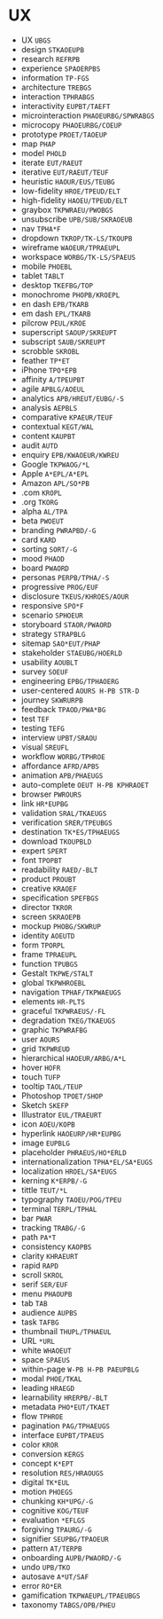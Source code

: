 # UX

* UX `UBGS`
* design `STKAOEUPB`
* research `REFRPB`
* experience `SPAOERPBS`
* information `TP-FGS`
* architecture `TREBGS`
* interaction `TPHRABGS`
* interactivity `EUPBT/TAEFT`
* microinteraction `PHAOEURBG/SPWRABGS`
* microcopy `PHAOEURBG/COEUP`
* prototype `PROET/TAOEUP`
* map `PHAP`
* model `PHOLD`
* iterate `EUT/RAEUT`
* iterative `EUT/RAEUT/TEUF`
* heuristic `HAOUR/EUS/TEUBG`
* low-fidelity `HROE/TPEUD/ELT`
* high-fidelity `HAOEU/TPEUD/ELT`
* graybox `TKPWRAEU/PWOBGS`
* unsubscribe `UPB/SUB/SKRAOEUB`
* nav `TPHA*F`
* dropdown `TKROP/TK-LS/TKOUPB`
* wireframe `WAOEUR/TPRAEUPL`
* workspace `WORBG/TK-LS/SPAEUS`
* mobile `PHOEBL`
* tablet `TABLT`
* desktop `TKEFBG/TOP`
* monochrome `PHOPB/KROEPL`
* en dash `EPB/TKARB`
* em dash `EPL/TKARB`
* pilcrow `PEUL/KROE`
* superscript `SAOUP/SKREUPT`
* subscript `SAUB/SKREUPT`
* scrobble `SKROBL`
* feather `TP*ET`
* iPhone `TPO*EPB`
* affinity `A/TPEUPBT`
* agile `APBLG/AOEUL`
* analytics `APB/HREUT/EUBG/-S`
* analysis `AEPBLS`
* comparative `KPAEUR/TEUF`
* contextual `KEGT/WAL`
* content `KAUPBT`
* audit `AUTD`
* enquiry `EPB/KWAOEUR/KWREU`
* Google `TKPWAOG/*L`
* Apple `A*EPL/A*EPL`
* Amazon `APL/SO*PB`
* .com `KROPL`
* .org `TKORG`
* alpha `AL/TPA`
* beta `PWOEUT`
* branding `PWRAPBD/-G`
* card `KARD`
* sorting `SORT/-G`
* mood `PHAOD`
* board `PWAORD`
* personas `PERPB/TPHA/-S`
* progressive `PROG/EUF`
* disclosure `TKEUS/KHROES/AOUR`
* responsive `SPO*F`
* scenario `SPHOEUR`
* storyboard `STAOR/PWAORD`
* strategy `STRAPBLG`
* sitemap `SAO*EUT/PHAP`
* stakeholder `STAEUBG/HOERLD`
* usability `AOUBLT`
* survey `SOEUF`
* engineering `EPBG/TPHAOERG`
* user-centered `AOURS H-PB STR-D`
* journey `SKWRURPB`
* feedback `TPAOD/PWA*BG`
* test `TEF`
* testing `TEFG`
* interview `UPBT/SRAOU`
* visual `SREUFL`
* workflow `WORBG/TPHROE`
* affordance `AFRD/APBS`
* animation `APB/PHAEUGS`
* auto-complete `OEUT H-PB KPHRAOET`
* browser `PWROURS`
* link `HR*EUPBG`
* validation `SRAL/TKAEUGS`
* verification `SRER/TPEUBGS`
* destination `TK*ES/TPHAEUGS`
* download `TKOUPBLD`
* expert `SPERT`
* font `TPOPBT`
* readability `RAED/-BLT`
* product `PROUBT`
* creative `KRAOEF`
* specification `SPEFBGS`
* director `TKROR`
* screen `SKRAOEPB`
* mockup `PHOBG/SKWRUP`
* identity `AOEUTD`
* form `TPORPL`
* frame `TPRAEUPL`
* function `TPUBGS`
* Gestalt `TKPWE/STALT`
* global `TKPWHROEBL`
* navigation `TPHAF/TKPWAEUGS`
* elements `HR-PLTS`
* graceful `TKPWRAEUS/-FL`
* degradation `TKEG/TKAEUGS`
* graphic `TKPWRAFBG`
* user `AOURS`
* grid `TKPWREUD`
* hierarchical `HAOEUR/ARBG/A*L`
* hover `HOFR`
* touch `TUFP`
* tooltip `TAOL/TEUP`
* Photoshop `TPOET/SHOP`
* Sketch `SKEFP`
* Illustrator `EUL/TRAEURT`
* icon `AOEU/KOPB`
* hyperlink `HAOEURP/HR*EUPBG`
* image `EUPBLG`
* placeholder `PHRAEUS/HO*ERLD`
* internationalization `TPHA*EL/SA*EUGS`
* localization `HROEL/SA*EUGS`
* kerning `K*ERPB/-G`
* tittle `TEUT/*L`
* typography `TAOEU/POG/TPEU`
* terminal `TERPL/TPHAL`
* bar `PWAR`
* tracking `TRABG/-G`
* path `PA*T`
* consistency `KAOPBS`
* clarity `KHRAEURT`
* rapid `RAPD`
* scroll `SKROL`
* serif `SER/EUF`
* menu `PHAOUPB`
* tab `TAB`
* audience `AUPBS`
* task `TAFBG`
* thumbnail `THUPL/TPHAEUL`
* URL `*URL`
* white `WHAOEUT`
* space `SPAEUS`
* within-page `W-PB H-PB PAEUPBLG`
* modal `PHOE/TKAL`
* leading `HRAEGD`
* learnability `HRERPB/-BLT`
* metadata `PHO*EUT/TKAET`
* flow `TPHROE`
* pagination `PAG/TPHAEUGS`
* interface `EUPBT/TPAEUS`
* color `KROR`
* conversion `KERGS`
* concept `K*EPT`
* resolution `RES/HRAOUGS`
* digital `TK*EUL`
* motion `PHOEGS`
* chunking `KH*UPG/-G`
* cognitive `KOG/TEUF`
* evaluation `*EFLGS`
* forgiving `TPAURG/-G`
* signifier `SEUPBG/TPAOEUR`
* pattern `AT/TERPB`
* onboarding `AUPB/PWAORD/-G`
* undo `UPB/TKO`
* autosave `A*UT/SAF`
* error `RO*ER`
* gamification `TKPWAEUPL/TPAEUBGS`
* taxonomy `TABGS/OPB/PHEU`
